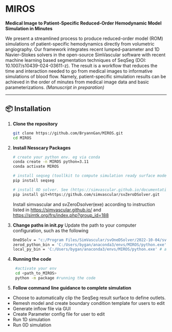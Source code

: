 # MIROS

**Medical Image to Patient-Specific Reduced-Order Hemodynamic Model Simulation in Minutes**

We present a streamlined process to produce reduced-order model (ROM) simulations of patient-specific hemodynamics directly from volumetric angiography. Our framework integrates recent lumped-parameter and 1D Navier–Stokes solvers in the open-source SimVascular software with recent machine learning based segmentation techniques of SeqSeg (DOI: 10.1007/s10439-024-03611-z). The result is a workflow that reduces the time and interaction needed to go from medical images to informative simulations of blood flow. Namely, patient-specific simulation results can be achieved in the order of minutes from medical image data and basic parameterizations.
*(Manuscript in preparation)*

---

## 📦 Installation

1. **Clone the repository**  
   ```bash
   git clone https://github.com/BryannGan/MIROS.git
   cd MIROS
   ```

3. **Install Nesscary Packages**
   ```bash
   # create your python env. eg via conda
   conda create -n MIROS python=3.11
   conda activate MIROS
   ```
   ```bash
   # install seqseg (toollkit to compute simulation ready surface model from medical image)
   pip install seqseg
   ```
   ```bash
   # install 0D solver. See (https://simvascular.github.io/documentation/rom_simulation.html#0d-solver-install)
   pip install git+https://github.com/simvascular/svZeroDSolver.git
   ```
   
   Install simvascular and svZeroDsolver(exe) according to instruction listed in https://simvascular.github.io/ and https://simtk.org/frs/index.php?group_id=188

5. **Change paths in __init__.py**
   Update the path to your computer configuration, such as the following
   ```bash
   OneDSolv = "c:/Program Files/SimVascular/svOneDSolver/2022-10-04/svOneDSolver.exe"
   zerod_python_bin = 'C:/Users/bygan/anaconda3/envs/MIROS/python.exe'
   local_py_bin = 'C:/Users/bygan/anaconda3/envs/MIROS/python.exe' # activate your env , and 'where python'
   ```

7. **Running the code**
   ```bash
    #activate your env
    cd <path_to_MIROS>
    python -m package #running the code
   ```
8. **Follow command line guidance to complete simulation**
+ Choose to automatically clip the SeqSeg result surface to define outlets.
+ Remesh model and create boundary condition template for users to edit
+ Generate inflow file via GUI
+ Create Parameter config file for user to edit
+ Run 1D simulation
+ Run 0D simulation
   
